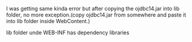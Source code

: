 I was getting same kinda error but after copying the ojdbc14.jar into lib folder, no more exception.(copy ojdbc14.jar from somewhere and paste it into lib folder inside WebContent.)

lib folder unde WEB-INF has dependency libraries